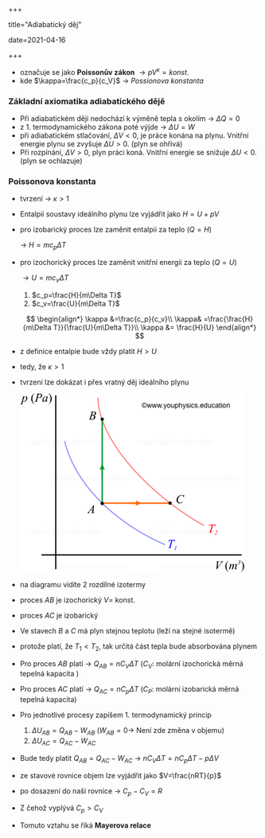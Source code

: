+++

title="Adiabatický děj"

date=2021-04-16

+++

- označuje se jako **Poissonův zákon** $\to pV^{\kappa}=konst.$
- kde $\kappa=\frac{c_p}{c_V}$ $\to$ *Possionova konstanta*

### Základní axiomatika adiabatického dějě

- Při adiabatickém ději nedochází k výměně tepla s okolím $\to$ $\Delta Q=0$
- z 1. termodynamického zákona poté výjde $\to$ $\Delta U=W$
- při adiabatickém stlačování, $\Delta V<0$, je práce konána na plynu. Vnitřní energie plynu se zvyšuje $\Delta U>0$. (plyn se ohřívá)
- Při rozpínání, $\Delta V>0$, plyn práci koná. Vnitřní energie se snižuje $\Delta U<0$. (plyn se ochlazuje)

### Poissonova konstanta

- tvrzení $\to$ $\kappa>1$

- Entalpii soustavy ideálního plynu lze vyjádřit jako $H=U + pV$

- pro izobarický proces lze zaměnit entalpii za teplo ($Q=H$)

  $\to$ $H=mc_p\Delta T$

- pro izochorický proces lze zaměnit vnitřní energii za teplo ($Q=U$)

  $\to U=mc_v\Delta T$

  1. $c_p=\frac{H}{m\Delta T}$
  2. $c_v=\frac{U}{m\Delta T}$

  $$
  \begin{align*}
  \kappa &=\frac{c_p}{c_v}\\
  \kappa& =\frac{\frac{H}{m\Delta T}}{\frac{U}{m\Delta T}}\\
  \kappa &= \frac{H}{U}
  \end{align*}
  $$

- z definice entalpie bude vždy platit $H>U$

- tedy, že $\kappa>1$

- tvrzení lze dokázat i přes vratný děj ideálního plynu

  ![](https://github.com/cervthecoder/github_images/blob/master/Mayer.png?raw=true)

- na diagramu vidíte 2 rozdílné izotermy

- proces $AB$ je izochorický $V=$ konst.

- proces $AC$ je izobarický

- Ve stavech $B$ a $C$  má plyn stejnou teplotu (leží na stejné isotermě)

- protože platí, že $T_1<T_2$, tak určitá část tepla bude absorbována plynem

- Pro proces $AB$ platí $\to$ $Q_{AB}=nC_V\Delta T$  ($C_V$: molární izochorická měrná tepelná kapacita )

- Pro proces $AC$ platí $\to$ $Q_{AC}=nC_p\Delta T$ ($C_P$: molární izobarická měrná tepelná kapacita)

- Pro jednotlivé procesy zapíšem 1. termodynamický princip

  1. $\Delta U_{AB}=Q_{AB} - W_{AB}$ ($W_{AB}=0 \to$ Není zde změna v objemu)
  2. $\Delta U_{AC}=Q_{AC}-W_{AC}$

- Bude tedy platit $Q_{AB}=Q_{AC}-W_{AC}$ $\to$ $nC_V\Delta T=nC_p\Delta T - p\Delta V$

- ze stavové rovnice objem lze vyjádřit jako $V=\frac{nRT}{p}$

- po dosazení do naší rovnice $\to$ $C_p-C_V=R$

- Z čehož vyplývá $C_p>C_V$

- Tomuto vztahu se říká **Mayerova relace**

